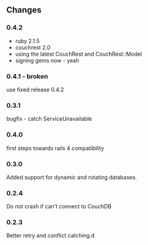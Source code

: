 
## Changes ##

### 0.4.2 ###

* ruby 2.1.5
* couchrest 2.0
* using the latest CouchRest and CouchRest::Model
* signing gems now - yeah

### 0.4.1 - broken ###

use fixed release 0.4.2

### 0.3.1 ###

bugfix - catch ServiceUnavailable

### 0.4.0 ###

first steps towards rails 4 compatibility

### 0.3.0 ###

Added support for dynamic and rotating databases.

### 0.2.4 ###

Do not crash if can't connect to CouchDB

### 0.2.3 ###

Better retry and conflict catching.d
